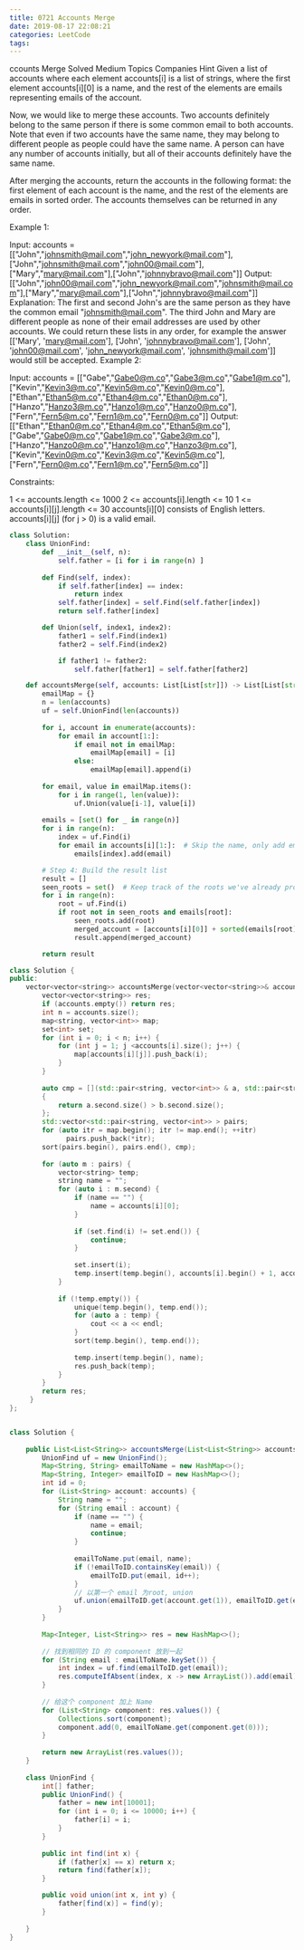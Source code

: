 ```yaml
---
title: 0721 Accounts Merge
date: 2019-08-17 22:08:21
categories: LeetCode
tags:
---
```


ccounts Merge
Solved
Medium
Topics
Companies
Hint
Given a list of accounts where each element accounts[i] is a list of strings, where the first element accounts[i][0] is a name, and the rest of the elements are emails representing emails of the account.

Now, we would like to merge these accounts. Two accounts definitely belong to the same person if there is some common email to both accounts. Note that even if two accounts have the same name, they may belong to different people as people could have the same name. A person can have any number of accounts initially, but all of their accounts definitely have the same name.

After merging the accounts, return the accounts in the following format: the first element of each account is the name, and the rest of the elements are emails in sorted order. The accounts themselves can be returned in any order.

 

Example 1:

Input: accounts = [["John","johnsmith@mail.com","john_newyork@mail.com"],["John","johnsmith@mail.com","john00@mail.com"],["Mary","mary@mail.com"],["John","johnnybravo@mail.com"]]
Output: [["John","john00@mail.com","john_newyork@mail.com","johnsmith@mail.com"],["Mary","mary@mail.com"],["John","johnnybravo@mail.com"]]
Explanation:
The first and second John's are the same person as they have the common email "johnsmith@mail.com".
The third John and Mary are different people as none of their email addresses are used by other accounts.
We could return these lists in any order, for example the answer [['Mary', 'mary@mail.com'], ['John', 'johnnybravo@mail.com'], 
['John', 'john00@mail.com', 'john_newyork@mail.com', 'johnsmith@mail.com']] would still be accepted.
Example 2:

Input: accounts = [["Gabe","Gabe0@m.co","Gabe3@m.co","Gabe1@m.co"],["Kevin","Kevin3@m.co","Kevin5@m.co","Kevin0@m.co"],["Ethan","Ethan5@m.co","Ethan4@m.co","Ethan0@m.co"],["Hanzo","Hanzo3@m.co","Hanzo1@m.co","Hanzo0@m.co"],["Fern","Fern5@m.co","Fern1@m.co","Fern0@m.co"]]
Output: [["Ethan","Ethan0@m.co","Ethan4@m.co","Ethan5@m.co"],["Gabe","Gabe0@m.co","Gabe1@m.co","Gabe3@m.co"],["Hanzo","Hanzo0@m.co","Hanzo1@m.co","Hanzo3@m.co"],["Kevin","Kevin0@m.co","Kevin3@m.co","Kevin5@m.co"],["Fern","Fern0@m.co","Fern1@m.co","Fern5@m.co"]]
 

Constraints:

1 <= accounts.length <= 1000
2 <= accounts[i].length <= 10
1 <= accounts[i][j].length <= 30
accounts[i][0] consists of English letters.
accounts[i][j] (for j > 0) is a valid email.


```python
class Solution:
    class UnionFind:
        def __init__(self, n):
            self.father = [i for i in range(n) ]
        
        def Find(self, index):
            if self.father[index] == index:
                return index
            self.father[index] = self.Find(self.father[index])
            return self.father[index]

        def Union(self, index1, index2):
            father1 = self.Find(index1)
            father2 = self.Find(index2)

            if father1 != father2:
                self.father[father1] = self.father[father2]

    def accountsMerge(self, accounts: List[List[str]]) -> List[List[str]]:
        emailMap = {}
        n = len(accounts)
        uf = self.UnionFind(len(accounts))       
            
        for i, account in enumerate(accounts):
            for email in account[1:]:
                if email not in emailMap:
                    emailMap[email] = [i]
                else:
                    emailMap[email].append(i)           
        
        for email, value in emailMap.items():
            for i in range(1, len(value)):
                uf.Union(value[i-1], value[i])
        
        emails = [set() for _ in range(n)]
        for i in range(n):
            index = uf.Find(i)
            for email in accounts[i][1:]:  # Skip the name, only add emails
                emails[index].add(email)

        # Step 4: Build the result list
        result = []
        seen_roots = set()  # Keep track of the roots we've already processed
        for i in range(n):
            root = uf.Find(i)
            if root not in seen_roots and emails[root]:
                seen_roots.add(root)
                merged_account = [accounts[i][0]] + sorted(emails[root])  # Name + sorted emails
                result.append(merged_account)

        return result
```



```c++
class Solution {
public:
    vector<vector<string>> accountsMerge(vector<vector<string>>& accounts) {
        vector<vector<string>> res;
        if (accounts.empty()) return res;
        int n = accounts.size();
        map<string, vector<int>> map;
        set<int> set;
        for (int i = 0; i < n; i++) {
            for (int j = 1; j <accounts[i].size(); j++) {
                map[accounts[i][j]].push_back(i);
            }
        }
        
        auto cmp = [](std::pair<string, vector<int>> & a, std::pair<string, vector<int>> & b) 
        {
            return a.second.size() > b.second.size();  
        };
        std::vector<std::pair<string, vector<int>> > pairs;
        for (auto itr = map.begin(); itr != map.end(); ++itr)
              pairs.push_back(*itr);
        sort(pairs.begin(), pairs.end(), cmp);
        
        for (auto m : pairs) {
            vector<string> temp;
            string name = "";
            for (auto i : m.second) {
                if (name == "") {
                    name = accounts[i][0];
                }
                
                if (set.find(i) != set.end()) {
                    continue;
                }
                
                set.insert(i);
                temp.insert(temp.begin(), accounts[i].begin() + 1, accounts[i].end());
            }
            
            if (!temp.empty()) {
                unique(temp.begin(), temp.end());
                for (auto a : temp) {
                    cout << a << endl;
                }
                sort(temp.begin(), temp.end());
            
                temp.insert(temp.begin(), name);
                res.push_back(temp);
            }
        }
        return res;
     }
};
```


```java

class Solution {
    
    public List<List<String>> accountsMerge(List<List<String>> accounts) {
        UnionFind uf = new UnionFind();
        Map<String, String> emailToName = new HashMap<>();
        Map<String, Integer> emailToID = new HashMap<>();
        int id = 0;
        for (List<String> account: accounts) {
            String name = "";
            for (String email : account) {
                if (name == "") {
                    name = email;
                    continue;
                }
                
                emailToName.put(email, name);
                if (!emailToID.containsKey(email)) {
                    emailToID.put(email, id++);
                }
                // 以第一个 email 为root, union  
                uf.union(emailToID.get(account.get(1)), emailToID.get(email));
            }
        }
        
        Map<Integer, List<String>> res = new HashMap<>();
        
        // 找到相同的 ID 的 component 放到一起
        for (String email : emailToName.keySet()) {
            int index = uf.find(emailToID.get(email));
            res.computeIfAbsent(index, x -> new ArrayList()).add(email);
        }
        
        // 给这个 component 加上 Name
        for (List<String> component: res.values()) {
            Collections.sort(component);
            component.add(0, emailToName.get(component.get(0)));
        }
        
        return new ArrayList(res.values());
    }
    
    class UnionFind {
        int[] father;
        public UnionFind() {
            father = new int[10001];
            for (int i = 0; i <= 10000; i++) {
                father[i] = i;
            }
        }
            
        public int find(int x) {
            if (father[x] == x) return x;
            return find(father[x]);
        }

        public void union(int x, int y) {
            father[find(x)] = find(y);
        }
        
    }
}
```
